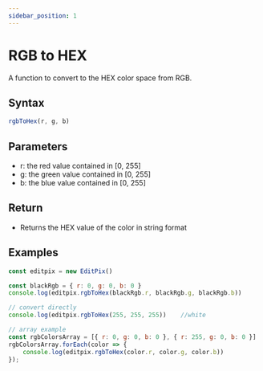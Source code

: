 ```yaml
---
sidebar_position: 1
---
```


# RGB to HEX

A function to convert to the HEX color space from RGB.

## Syntax

```jsx
rgbToHex(r, g, b)
```

## Parameters

- r: the red value contained in [0, 255]
- g: the green value contained in [0, 255]
- b: the blue value contained in [0, 255]

## Return

- Returns the HEX value of the color in string format

## Examples

```jsx
const editpix = new EditPix()

const blackRgb = { r: 0, g: 0, b: 0 }
console.log(editpix.rgbToHex(blackRgb.r, blackRgb.g, blackRgb.b))

// convert directly
console.log(editpix.rgbToHex(255, 255, 255))    //white

// array example
const rgbColorsArray = [{ r: 0, g: 0, b: 0 }, { r: 255, g: 0, b: 0 }]
rgbColorsArray.forEach(color => {
    console.log(editpix.rgbToHex(color.r, color.g, color.b))
});
```